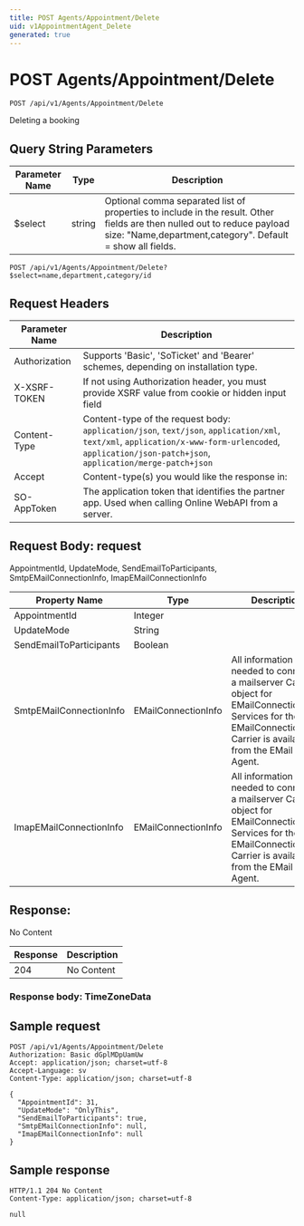 ```yaml
---
title: POST Agents/Appointment/Delete
uid: v1AppointmentAgent_Delete
generated: true
---
```


# POST Agents/Appointment/Delete

```http
POST /api/v1/Agents/Appointment/Delete
```

Deleting a booking







## Query String Parameters

| Parameter Name | Type |  Description |
|----------------|------|--------------|
| $select | string |  Optional comma separated list of properties to include in the result. Other fields are then nulled out to reduce payload size: "Name,department,category". Default = show all fields. |

```http
POST /api/v1/Agents/Appointment/Delete?$select=name,department,category/id
```


## Request Headers

| Parameter Name | Description |
|----------------|-------------|
| Authorization  | Supports 'Basic', 'SoTicket' and 'Bearer' schemes, depending on installation type. |
| X-XSRF-TOKEN   | If not using Authorization header, you must provide XSRF value from cookie or hidden input field |
| Content-Type | Content-type of the request body: `application/json`, `text/json`, `application/xml`, `text/xml`, `application/x-www-form-urlencoded`, `application/json-patch+json`, `application/merge-patch+json` |
| Accept         | Content-type(s) you would like the response in:  |
| SO-AppToken | The application token that identifies the partner app. Used when calling Online WebAPI from a server. |

## Request Body: request 

AppointmentId, UpdateMode, SendEmailToParticipants, SmtpEMailConnectionInfo, ImapEMailConnectionInfo 

| Property Name | Type |  Description |
|----------------|------|--------------|
| AppointmentId | Integer |  |
| UpdateMode | String |  |
| SendEmailToParticipants | Boolean |  |
| SmtpEMailConnectionInfo | EMailConnectionInfo | All information needed to connect to a mailserver <para /> Carrier object for EMailConnectionInfo. Services for the EMailConnectionInfo Carrier is available from the <see cref="T:SuperOffice.CRM.Services.IEMailAgent">EMail Agent</see>. |
| ImapEMailConnectionInfo | EMailConnectionInfo | All information needed to connect to a mailserver <para /> Carrier object for EMailConnectionInfo. Services for the EMailConnectionInfo Carrier is available from the <see cref="T:SuperOffice.CRM.Services.IEMailAgent">EMail Agent</see>. |

## Response:

No Content

| Response | Description |
|----------------|-------------|
| 204 | No Content |

### Response body: TimeZoneData


## Sample request

```http!
POST /api/v1/Agents/Appointment/Delete
Authorization: Basic dGplMDpUamUw
Accept: application/json; charset=utf-8
Accept-Language: sv
Content-Type: application/json; charset=utf-8

{
  "AppointmentId": 31,
  "UpdateMode": "OnlyThis",
  "SendEmailToParticipants": true,
  "SmtpEMailConnectionInfo": null,
  "ImapEMailConnectionInfo": null
}
```

## Sample response

```http_
HTTP/1.1 204 No Content
Content-Type: application/json; charset=utf-8

null
```